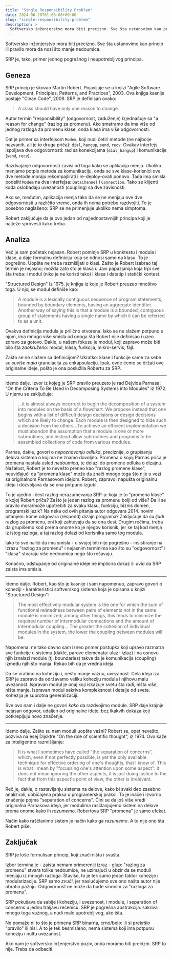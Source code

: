 ```yaml
---
title: "Single Responsibility Problem"
date: 2024-06-28T01:06:08+00:00
slug: "single-responsibility-problem"
description: >
  Softversko inženjerstvo mora biti precizno. Sve šta ustanovimo kao princip ili pravilo mora da nosi što manje nedoumica. SRP je primer jednog pogrešnog i neupotrebljivog principa.
---
```


Softversko inženjerstvo mora biti precizno. Sve šta ustanovimo kao princip ili pravilo mora da nosi što manje nedoumica.

SRP je, tako, primer jednog pogrešnog i neupotrebljivog principa.

## Geneza

SRP princip je skovao Martin Robert. Pojavljuje se u knjizi "Agile Software Development, Principles, Patterns, and Practices", 2003. Ova knjiga kasnije postaje "Clean Code", 2009. SRP je definisan ovako:

> A class should have only one reason to change.

Autor termin "responsibility" (odgovornost, zaduženje) izjednačuje sa "a reason for change" (razlog za promenu). Ako smatramo da ima više od jednog razloga za promenu klase, onda klasa ima više odgovornosti.

Dat je primer sa interfejsom `Modem`, koji nudi četiri metode (ne najbolje nazvanih, ali je to druga priča): `dial`, `hangup`, `send`, `recv`. Ovakav interfejs ispoljava dve odgovornosti: rad sa konekcijama (`dial`, `hangup`) i komunikacije (`send`, `recv`).

Razdvajanje odgovornosti zavisi od toga kako se aplikacija menja. Ukoliko menjamo potpis metoda za komunikaciju, onda se sve klase-korisnici ove dve metode moraju rekompajlirati i re-deploy-ovati ponovo. Tada ima smisla podeliti `Modem` na dva interfejsa: `DataChannel` i `Connection`. Tako se klijenti koda oslobađaju uvezanosti (coupling) sa dve zavisnosti.

Ako se, međutim, aplikacija menja tako da se ne menjaju ove dve odgovornosti u različito vreme, onda ih nema potrebe razdvojiti. To je posebno naglašeno: SRP se ne primenjuje ukoliko nema simptoma.

Robert zaključuje da je ovo jedan od najjednostavnijih principa koji je najteže sprovesti kako treba.

## Analiza

Već je sam početak nejasan. Robert pominje SRP u konktestu i modula i klase, a daje formalnu definiciju koja se odnosi samo na klasu. To je pogrešno. Uopšte ne treba razmišljati o klasi. Zašto je Robert izabrao taj termin je nejasno; možda zato što je klasa u Javi papazjanija koja trpi sve šta treba: i modul (niko je ne koristi tako) i klasa i datatip i statički kontest.

"Structured Design" iz 1975. je knjiga iz koje je Robert preuzeo mnoštvo toga. U njoj se modul definiše kao:

> A module is a lexically contiguous sequence of program statements, bounded by boundary elements, having an aggregate identifier. Another way of saying this is that a module is a bounded, contiguous group of statements having a single name by which it can be referred to as a unit.

Ovakva definicija modula je prilično otvorena. Iako se ne slažem potpuno s njom, ima mnogo više smisla od onoga šta Robert nije definisao i uzeo zdravo za gotovo. Dakle, u našem fokusu je modul, koji zapravo može biti bilo šta _zaokruženo_: modul, klasa, funkcija, mikro-servis, fajl.

Zašto se ne slažem sa definicijom? Ukratko: klase i funkcije same za sebe su _suviše mala_ granulacija za enkapsulaciju. Ipak, ovde ćemo se držati ove originalne ideje, pošto je ona poslužila Robertu za SRP.

----

Idemo dalje. Izvor iz kojeg je SRP pravilo preuzeto je rad Dejvida Parnasa: "On the Criteria To Be Used in Decomposing Systems into Modules" iz 1972. U njemu se zaključuje:

> ...it is almost always incorrect to begin the decomposition of a system into modules on the basis of a flowchart. We propose instead that one begins with a list of difficult design decisions or design decisions which are likely to change. Each module is then designed to hide such a decision from the others...To achieve an efficient implementation we must abandon the assumption that a module is one or more subroutines, and instead allow subroutines and programs to be assembled collections of code from various modules.

Parnas, dakle, govori o _nepoznavanju odluka_, preciznije, o grupisanju delova sistema o kojima ne znamo dovoljno. Promena o kojoj Parnas priča je promena nastala usled _nedoumica_, te dolazi do promene odluka o dizajnu. Nažalost, Robert je to nevešto preneo kao "razlog promene klase", neuviđajući da "promena klase" može da znači mnogo toga što nije u vezi sa originalnom Parnasovom idejom. Robert, zapravo, napušta originalnu ideju i dozvoljava da se ona potpuno izgubi.

To je ujedno i čest razlog nerazumevanja SRP-a: koja je to "promena klase" o kojoj Robert priča? Zašto je jedan razlog za promenu bolji od više? Da li se pravilo mora/može upotrebiti za svaku klasu, funkciju, biznis domen, programski jezik? Na neka od ovih pitanja autor odgovara 2014. novim pitanjem: kome odgovara (respond) dizajn programa? Zaključuje da su _ljudi_ razlog za promenu, oni koji zahtevaju da se ona desi. Drugim rečima, treba da grupišemo kod prema onome ko je njegov korisnik, jer se taj kod menja iz istog razloga, a taj razlog dolazi od korisnika samo tog modula.

Iako to sve naliči da ima smisla - u svojoj biti nije pogrešno - insistiranje na izrazu "razlog za promenu" i nejasnim terminima kao što su "odgovornost" i "klasa" stvaraju više nedoumica nego što rešavaju.

Konačno, odstupanje od originalne ideje ne implicira dokaz ili uvid da SRP zaista ima smisla.

----

Idemo dalje. Robert, kao što je kasnije i sam napomenuo, zapravo govori o koheziji - karakteristici softverskog sistema koja je opisana u knjizi "Structured Design":

> The most effectively modular system is the one for which the sum of functional relatedness between pairs of elements not in the same module is minimized; among other things, this tends to minimize the required number of intermodular connections and the amount of intermodular coupling... The greater the cohesion of individual modules in the system, the lower the coupling between modules will be.

Napomena: ne tako davno sam izneo primer postupka koji upravo razmatra sve funkcije u sistemu (dakle, parove elemenata: ulaz i izlaz) i na osnovu njih iznalazi module (tj. boundaries) takve da je komunikacija (coupling) između njih što manja. Rekao bih da je vredna ideja.

Da se vratimo na koheziju i, nešto manje važnu, uvezanost. Cela ideja iza SRP je zapravo da održavamo veliku koheziju modula i njihovu malu uvezanost. Ispravan modul je onaj koji iskazuje svetu šta radi, ništa više, ništa manje. Ispravan modul sakriva kompleksnost i detalje od sveta. Kohezija je suprotna generalizaciji.

Sve ovo nam i dalje ne govori _kako_ da razdvojimo module. SRP daje krajnje nejasan odgovor, udaljen od originalne ideje, bez ikakvih dokaza koji potkrepljuju novo značenje.

----

Idemo dalje. Zašto su nam moduli uopšte važni? Robert se, opet nevešto, pozviva na esej Dijsktre "On the role of scientific thought", iz 1974. Ovo kaže za inteligentno razmišljanje:

> It is what I sometimes have called "the separation of concerns", which, even if not perfectly possible, is yet the only available technique for effective ordering of one's thoughts, that I know of. This is what I mean by "focussing one's attention upon some aspect": it does not mean ignoring the other aspects, it is just doing justice to the fact that from this aspect's point of view, the other is irrelevant.

Reč je, dakle, o rastavljanju sistema na delove, kako bi svaki deo zasebno analizirali; uobičajena praksa u programerskoj praksi. To je inače i izvorno značenje pojma "separation of concerns". Čini se da još više vredi originalna Parnasova ideja, jer modulima rasčlanjujemo sistem na delove prema onome kako ih _razumemo_. Robertova SRP "promena" je samo efekat.

Način kako raščlanimo sistem je način kako ga _razumemo_. A to nije ono šta Robert piše.

## Zaključak

SRP je loše formulisan princip, koji znači ništa i svašta.

Izbor termina je - zaista nemam primereniji izraz - glup: "razlog za promenu" stvara tolike nedoumice, ne uzimajući u obzir da se moduli menjaju iz mnogih razloga. Štaviše, to je tek samo jedan faktor kohezije i modularizacije. SRP samo _zvuči_, jer naslućujemo sve ono našta autor nije obratio pažnju. Odgovornost ne može da bude sinonim za "razloga za promenu".

SRP pokušava da sabije i koheziju, i uvezanost, i module, i separation of concerns u jednu traljavu rečenicu. SRP je pogrešna apstrakcija: sakriva mnogo toga važnog, a nudi malo upotrebljivog, ako išta.

Ne pomaže ni to što je primena SRP binarna, crno/belo: ili si prekršio  "pravilo" ili nisi. A to je tek besmisleno; nema sistema koji ima potpunu koheziju i nultu uvezanost.

Ako nam je softversko inženjerstvo poziv, onda moramo biti precizni. SRP to nije. Treba da odbaciti.
